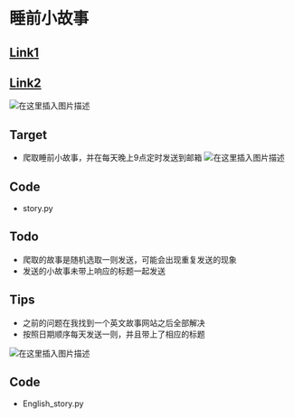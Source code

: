 ﻿# 睡前小故事
## [Link1](http://www.tom61.com/ertongwenxue/shuiqiangushi/)
## [Link2](http://www.en8848.com.cn/article/love/dating/index.html)
![在这里插入图片描述](https://github.com/librauee/Reptile/blob/master/story/web1.png)
## Target 
* 爬取睡前小故事，并在每天晚上9点定时发送到邮箱
![在这里插入图片描述](https://github.com/librauee/Reptile/blob/master/story/story1.png)
## Code
* story.py
## Todo
* 爬取的故事是随机选取一则发送，可能会出现重复发送的现象
* 发送的小故事未带上响应的标题一起发送

## Tips
* 之前的问题在我找到一个英文故事网站之后全部解决
* 按照日期顺序每天发送一则，并且带上了相应的标题

![在这里插入图片描述](https://github.com/librauee/Reptile/blob/master/story/story2.png)
## Code
* English_story.py

